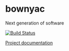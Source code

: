 # bownyac
Next generation of software

[![Build Status](https://travis-ci.org/jbillay/bownyac.svg?branch=master)](https://travis-ci.org/jbillay/bownyac)

[Project documentation](https://jbillay.github.io/bownyac/)
